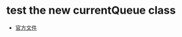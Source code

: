 ﻿# test the new currentQueue<T> class

* [官方文件](https://msdn.microsoft.com/en-us/library/dd267265(v=vs.110).aspx)